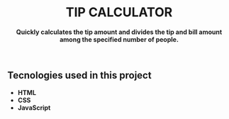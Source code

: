 <h1 align="center"> TIP CALCULATOR  </h1>
 <p align="center"> <strong>Quickly calculates the tip amount and divides the tip and bill amount among the specified number of people.</strong> </p>
 <br>
<h2>Tecnologies used in this project </h2>
<ul>
 <li><strong>HTML <strong></li>
 <li><strong>CSS <strong></li>
 <li><strong>JavaScript <strong></li>
<ul>
